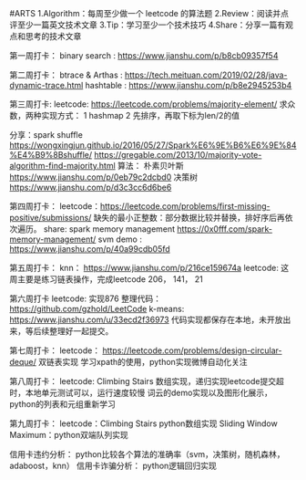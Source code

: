 #ARTS
1.Algorithm：每周至少做一个 leetcode 的算法题
2.Review：阅读并点评至少一篇英文技术文章
3.Tip：学习至少一个技术技巧
4.Share：分享一篇有观点和思考的技术文章


第一周打卡：
binary search : https://www.jianshu.com/p/b8cb09357f54

第二周打卡：
btrace & Arthas : https://tech.meituan.com/2019/02/28/java-dynamic-trace.html
hashtable : https://www.jianshu.com/p/b8e2945253b4

第三周打卡:
leetcode: https://leetcode.com/problems/majority-element/
求众数，两种实现方式：
1 hashmap
2 先排序，再取下标为len/2的值

分享：spark shuffle  https://wongxingjun.github.io/2016/05/27/Spark%E6%9E%B6%E6%9E%84%E4%B9%8Bshuffle/
      https://gregable.com/2013/10/majority-vote-algorithm-find-majority.html
算法：
 朴素贝叶斯 https://www.jianshu.com/p/0eb79c2dcbd0
 决策树 https://www.jianshu.com/p/d3c3cc6d6be6

第四周打卡：
leetcode：https://leetcode.com/problems/first-missing-positive/submissions/
缺失的最小正整数：部分数据比较并替换，排好序后再依次遍历。
share: spark memory management https://0x0fff.com/spark-memory-management/
svm demo : https://www.jianshu.com/p/40a99cdb05fd

第五周打卡：
knn： https://www.jianshu.com/p/216ce159674a
leetcode: 这周主要是练习链表操作，完成leetcode 206， 141， 21

第六周打卡
leetcode: 实现876    整理代码：https://github.com/gzhold/LeetCode
k-means: https://www.jianshu.com/u/33ecd2f36973
代码实现都保存在本地，未开放出来，等后续整理好一起提交。

第七周打卡：
leetcode： https://leetcode.com/problems/design-circular-deque/  双链表实现
学习xpath的使用，python实现微博自动化关注

第八周打卡：
leetcode: Climbing Stairs 数组实现，递归实现leetcode提交超时，本地单元测试可以，运行速度较慢
词云的demo实现以及图形化展示，python的列表和元组重新学习

第九周打卡：
leetcode：Climbing Stairs  python数组实现
Sliding Window Maximum：python双端队列实现

信用卡违约分析： python比较各个算法的准确率（svm，决策树，随机森林，adaboost，knn）
信用卡诈骗分析： python逻辑回归实现
